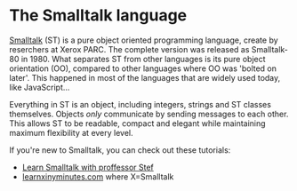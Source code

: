 # The Smalltalk language

[Smalltalk](https://en.wikipedia.org/wiki/Smalltalk) (ST) is a pure object oriented programming language, create by reserchers at Xerox PARC.
The complete version was released as Smalltalk-80 in 1980.
What separates ST from other languages is its pure object orientation (OO),
compared to other languages where OO was 'bolted on later'. This happened in most of the languages that are widely used today, like JavaScript...

Everything in ST is an object, including integers, strings and ST classes themselves. Objects *only* communicate by sending messages to each other. This allows ST to be readable, compact and elegant while maintaining maximum flexibility at every level.

If you're new to Smalltalk, you can check out these tutorials:

- [Learn Smalltalk with proffessor Stef](https://amber-lang.net/learn.html)
- [learnxinyminutes.com](https://learnxinyminutes.com/docs/smalltalk) where X=Smalltalk

